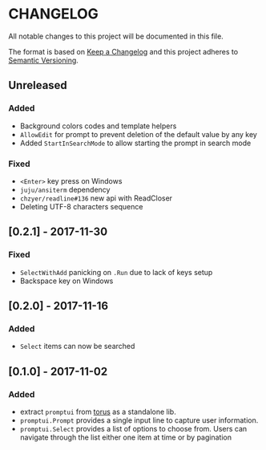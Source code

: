 # CHANGELOG

All notable changes to this project will be documented in this file.

The format is based on [Keep a Changelog](http://keepachangelog.com/)
and this project adheres to [Semantic Versioning](http://semver.org/).

## Unreleased

### Added

- Background colors codes and template helpers
- `AllowEdit` for prompt to prevent deletion of the default value by any key
- Added `StartInSearchMode` to allow starting the prompt in search mode

### Fixed

- `<Enter>` key press on Windows
- `juju/ansiterm` dependency
- `chzyer/readline#136` new api with ReadCloser
- Deleting UTF-8 characters sequence

## [0.2.1] - 2017-11-30

### Fixed

- `SelectWithAdd` panicking on `.Run` due to lack of keys setup
- Backspace key on Windows

## [0.2.0] - 2017-11-16

### Added

- `Select` items can now be searched

## [0.1.0] - 2017-11-02

### Added

- extract `promptui` from [torus](https://github.com/manifoldco/torus-cli) as a
  standalone lib.
- `promptui.Prompt` provides a single input line to capture user information.
- `promptui.Select` provides a list of options to choose from. Users can
  navigate through the list either one item at time or by pagination
